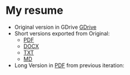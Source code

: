 # My resume
- Original version in GDrive [GDrive](https://docs.google.com/document/d/1shRHpb_l5wC9wpknaF36btbiCiFxDVyzJ4Lnw0aDuPU/edit?usp=sharing) 
- Short versions exported from Original:
   - [PDF](https://julianj.github.io/resume/julian-jaramillo-resume-short.pdf)
   - [DOCX](https://julianj.github.io/resume/julian-jaramillo-resume-short.docx)
   - [TXT](https://julianj.github.io/resume/julian-jaramillo-resume-short.txt)
   - [MD](https://julianj.github.io/resume/julian-jaramillo-resume-short.md)
- Long Version in [PDF](https://julianj.github.io/resume/julian-jaramillo-resume-long.pdf) from previous iteration: 


